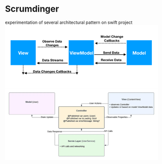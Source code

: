 # Scrumdinger
experimentation of several architectural pattern on swift project
![alt text](https://github.com/DMelisena/Scrumdinger/blob/main/image/android-mvvm-pattern.png)
![alt text](https://github.com/DMelisena/Scrumdinger/blob/main/image/MVC.png)
